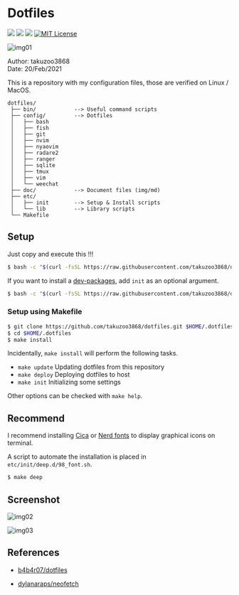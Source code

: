 # Dotfiles
![](https://img.shields.io/badge/works%20on-Ubuntu-DD4814.svg)
![](https://img.shields.io/badge/works%20on-ArchLinux-00AAD4.svg)
![](https://img.shields.io/badge/works%20on-MacOS-lightgrey.svg)
[![MIT License](http://img.shields.io/badge/license-MIT-blue.svg?style=flat)](LICENSE)

![img01](./doc/misc/Screenshot_2018-11-26_00-49-36.png)

Author: takuzoo3868  
Date: 20/Feb/2021 

This is a repository with my configuration files, those are verified on Linux / MacOS.

```
dotfiles/
 ├── bin/            --> Useful command scripts
 ├── config/         --> Dotfiles
 │   ├── bash
 │   ├── fish
 │   ├── git
 │   ├── nvim
 │   ├── nyaovim
 │   ├── radare2
 │   ├── ranger
 │   ├── sqlite
 │   ├── tmux
 │   ├── vim
 │   └── weechat
 ├── doc/            --> Document files (img/md) 
 ├── etc/
 │   ├── init        --> Setup & Install scripts
 │   └── lib         --> Library scripts
 └── Makefile
```

## Setup

Just copy and execute this !!!
```bash
$ bash -c "$(curl -fsSL https://raw.githubusercontent.com/takuzoo3868/dotfiles/master/etc/setup)"
```

If you want to install a [dev-packages](https://github.com/takuzoo3868/dotfiles/tree/master/etc/scripts/install.d), add `init` as an optional argument.
```bash
$ bash -c "$(curl -fsSL https://raw.githubusercontent.com/takuzoo3868/dotfiles/master/etc/setup)" -s init
```

### Setup using Makefile

```bash
$ git clone https://github.com/takuzoo3868/dotfiles.git $HOME/.dotfiles
$ cd $HOME/.dotfiles
$ make install
```

Incidentally, `make install` will perform the following tasks.
- `make update` Updating dotfiles from this repository
- `make deploy` Deploying dotfiles to host
- `make init` Initializing some settings

Other options can be checked with `make help`.

## Recommend
I recommend installing [Cica](https://github.com/miiton/Cica) or [Nerd fonts](https://github.com/ryanoasis/nerd-fonts) to display graphical icons on terminal. 

A script to automate the installation is placed in `etc/init/deep.d/98_font.sh`.

```bash
$ make deep
```

## Screenshot

![img02](doc/misc/Screenshot_2018-11-26_00-52-06.png)

![img03](doc/misc/Screenshot_2018-11-26_00-53-13.png)

## References

- [b4b4r07/dotfiles](https://github.com/b4b4r07/dotfiles)

- [dylanaraps/neofetch](https://github.com/dylanaraps/neofetch)